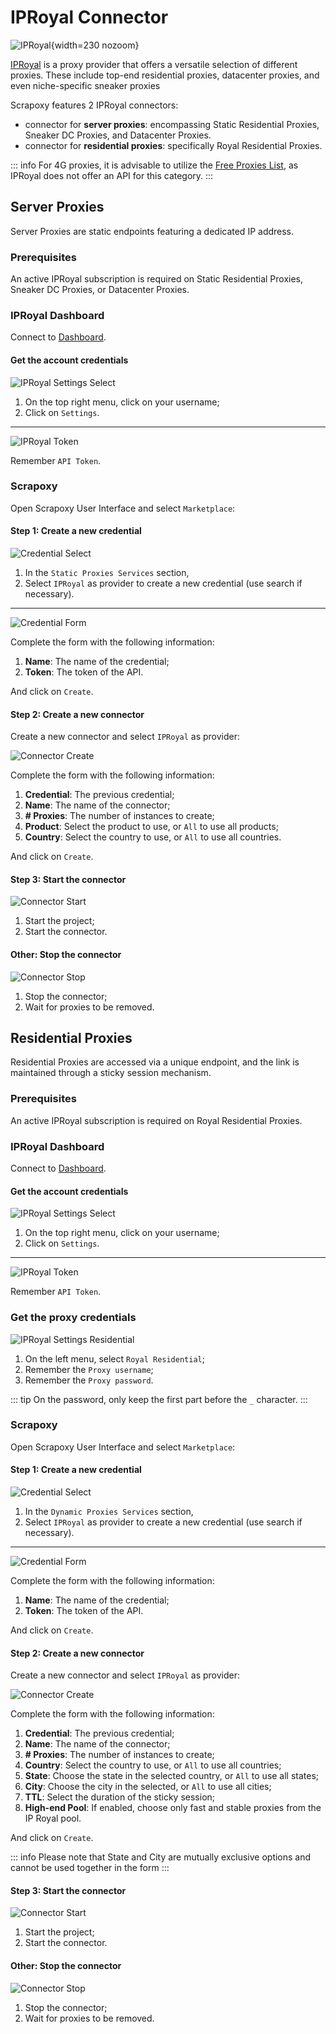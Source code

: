 # IPRoyal Connector

![IPRoyal](/assets/images/iproyal.svg){width=230 nozoom}

[IPRoyal](https://iproyal.com) is a proxy provider that offers a versatile selection of different proxies. These include top-end residential proxies, datacenter proxies, and even niche-specific sneaker proxies

Scrapoxy features 2 IPRoyal connectors:

- connector for **server proxies**: encompassing Static Residential Proxies, Sneaker DC Proxies, and Datacenter Proxies.
- connector for **residential proxies**: specifically Royal Residential Proxies.

::: info
For 4G proxies, it is advisable to utilize the [Free Proxies List](../freeproxies/guide),
as IPRoyal does not offer an API for this category.
:::


## Server Proxies

Server Proxies are static endpoints featuring a dedicated IP address. 


### Prerequisites

An active IPRoyal subscription is required on Static Residential Proxies, Sneaker DC Proxies, or Datacenter Proxies.


### IPRoyal Dashboard

Connect to [Dashboard](https://dashboard.iproyal.com).


#### Get the account credentials

![IPRoyal Settings Select](iproyal_settings_select.png)

1. On the top right menu, click on your username;
2. Click on `Settings`.

---

![IPRoyal Token](iproyal_token.png)

Remember `API Token`.


### Scrapoxy

Open Scrapoxy User Interface and select `Marketplace`:


#### Step 1: Create a new credential

![Credential Select](spx_credential_server_select.png)

1. In the `Static Proxies Services` section,
2. Select `IPRoyal` as provider to create a new credential (use search if necessary).

---

![Credential Form](spx_credential_server_create.png)

Complete the form with the following information:
1. **Name**: The name of the credential;
2. **Token**: The token of the API.

And click on `Create`.


#### Step 2: Create a new connector

Create a new connector and select `IPRoyal` as provider:

![Connector Create](spx_connector_server_create.png)

Complete the form with the following information:
1. **Credential**: The previous credential;
2. **Name**: The name of the connector;
3. **# Proxies**: The number of instances to create;
4. **Product**: Select the product to use, or `All` to use all products;
5. **Country**: Select the country to use, or `All` to use all countries.

And click on `Create`.


#### Step 3: Start the connector

![Connector Start](spx_connector_start.png)

1. Start the project;
2. Start the connector.


#### Other: Stop the connector

![Connector Stop](spx_connector_stop.png)

1. Stop the connector;
2. Wait for proxies to be removed.


## Residential Proxies

Residential Proxies are accessed via a unique endpoint, and the link is maintained through a sticky session mechanism.


### Prerequisites

An active IPRoyal subscription is required on Royal Residential Proxies.


### IPRoyal Dashboard

Connect to [Dashboard](https://dashboard.iproyal.com).


#### Get the account credentials

![IPRoyal Settings Select](iproyal_settings_select.png)

1. On the top right menu, click on your username;
2. Click on `Settings`.

---

![IPRoyal Token](iproyal_token.png)

Remember `API Token`.


### Get the proxy credentials

![IPRoyal Settings Residential](iproyal_settings_residential.png)

1. On the left menu, select `Royal Residential`;
2. Remember the `Proxy username`;
3. Remember the `Proxy password`.

::: tip
On the password, only keep the first part before the `_` character.
:::


### Scrapoxy

Open Scrapoxy User Interface and select `Marketplace`:


#### Step 1: Create a new credential

![Credential Select](spx_credential_residential_select.png)

1. In the `Dynamic Proxies Services` section,
2. Select `IPRoyal` as provider to create a new credential (use search if necessary).

---

![Credential Form](spx_credential_residential_create.png)

Complete the form with the following information:
1. **Name**: The name of the credential;
2. **Token**: The token of the API.

And click on `Create`.


#### Step 2: Create a new connector

Create a new connector and select `IPRoyal` as provider:

![Connector Create](spx_connector_residential_create.png)

Complete the form with the following information:
1. **Credential**: The previous credential;
2. **Name**: The name of the connector;
3. **# Proxies**: The number of instances to create;
4. **Country**: Select the country to use, or `All` to use all countries;
5. **State**: Choose the state in the selected country, or `All` to use all states;
6. **City**: Choose the city in the selected, or `All` to use all cities;
7. **TTL**: Select the duration of the sticky session;
8. **High-end Pool**: If enabled, choose only fast and stable proxies from the IP Royal pool.

And click on `Create`.

::: info
Please note that State and City are mutually exclusive options and cannot be used together in the form
:::


#### Step 3: Start the connector

![Connector Start](spx_connector_start.png)

1. Start the project;
2. Start the connector.


#### Other: Stop the connector

![Connector Stop](spx_connector_stop.png)

1. Stop the connector;
2. Wait for proxies to be removed.
